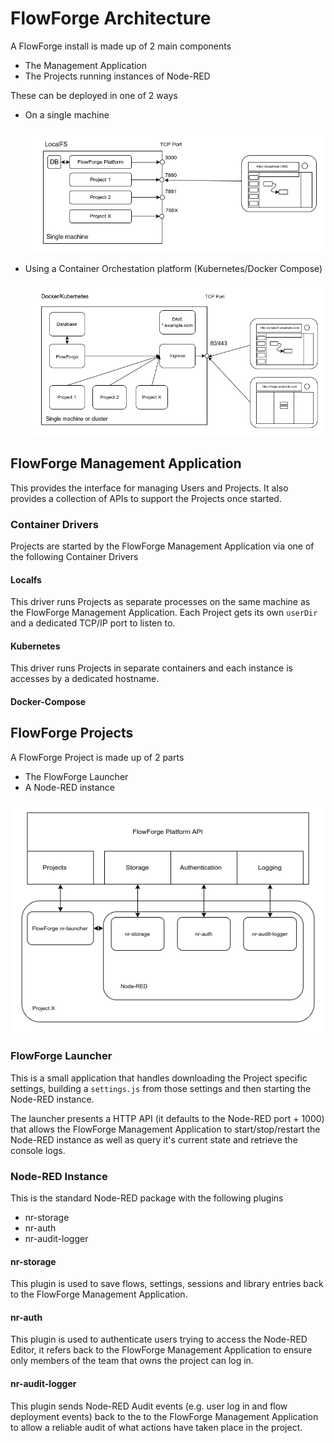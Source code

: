 # FlowForge Architecture

A FlowForge install is made up of 2 main components

 - The Management Application
 - The Projects running instances of Node-RED

These can be deployed in one of 2 ways

 - On a single machine

   ![LocalFS Architecture](./images/ff-localfs.png)

 - Using a Container Orchestation platform (Kubernetes/Docker Compose)

   ![Container Architecture](./images/ff-containers.png)


## FlowForge Management Application

This provides the interface for managing Users and Projects. It also provides a collection of APIs to support the Projects once started.

### Container Drivers

Projects are started by the FlowForge Management Application via one of the following Container Drivers

#### Localfs

This driver runs Projects as separate processes on the same machine as the FlowForge Management Application. Each Project gets its own `userDir` and a dedicated TCP/IP port to listen to.


#### Kubernetes

This driver runs Projects in separate containers and each instance is accesses by a dedicated hostname.

#### Docker-Compose

## FlowForge Projects

A FlowForge Project is made up of 2 parts

- The FlowForge Launcher
- A Node-RED instance

![Project Architecture](./images/ff-project-arch.png)

### FlowForge Launcher

This is a small application that handles downloading the Project specific settings, building a `settings.js` from those settings and then starting the Node-RED instance.

The launcher presents a HTTP API (it defaults to the Node-RED port + 1000) that allows the FlowForge Management Application to start/stop/restart the Node-RED instance as well as query it's current state and retrieve the console logs.

### Node-RED Instance

This is the standard Node-RED package with the following plugins

 - nr-storage
 - nr-auth
 - nr-audit-logger

#### nr-storage

This plugin is used to save flows, settings, sessions and library entries back to the FlowForge Management Application.

#### nr-auth

This plugin is used to authenticate users trying to access the Node-RED Editor, it refers back to the FlowForge Management Application to ensure only members of the team that owns the project can log in.

#### nr-audit-logger

This plugin sends Node-RED Audit events (e.g. user log in and flow deployment events) back to the to the FlowForge Management Application to allow a reliable audit of what actions have taken place in the project.
